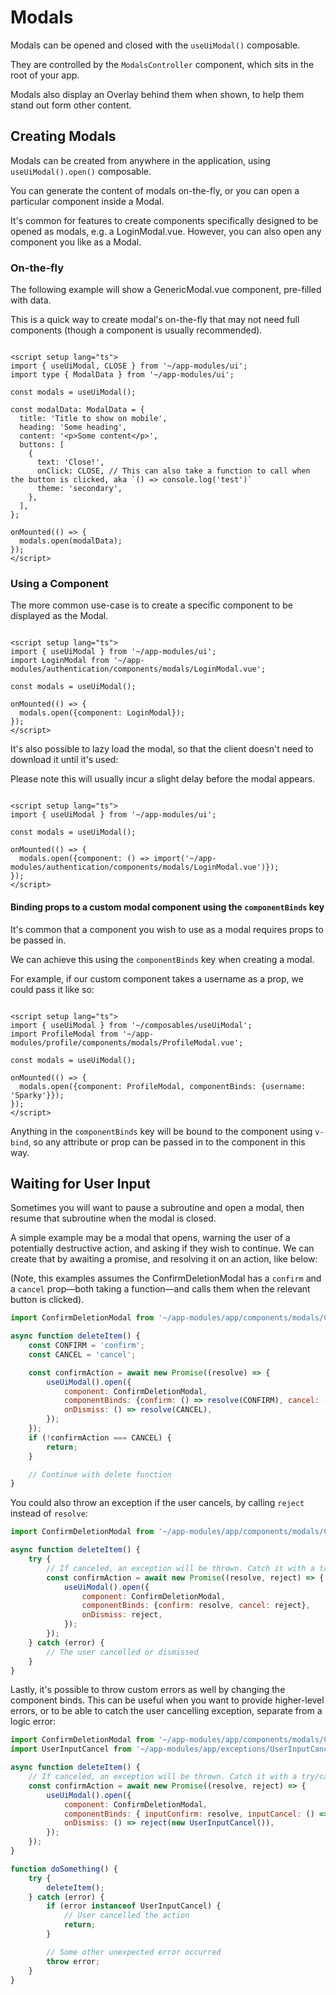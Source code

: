 # Modals

Modals can be opened and closed with the `useUiModal()` composable.

They are controlled by the `ModalsController` component, which sits in the root of your app.

Modals also display an Overlay behind them when shown, to help them stand out form other content.

## Creating Modals

Modals can be created from anywhere in the application, using `useUiModal().open()` composable.

You can generate the content of modals on-the-fly, or you can open a particular component inside a Modal.

It's common for features to create components specifically designed to be opened as modals, e.g. a LoginModal.vue.
However, you can also open any component you like as a Modal.

### On-the-fly

The following example will show a GenericModal.vue component, pre-filled with data.

This is a quick way to create modal's on-the-fly that may not need full components (though a component is usually
recommended).

```vue

<script setup lang="ts">
import { useUiModal, CLOSE } from '~/app-modules/ui';
import type { ModalData } from '~/app-modules/ui';

const modals = useUiModal();

const modalData: ModalData = {
  title: 'Title to show on mobile',
  heading: 'Some heading',
  content: '<p>Some content</p>',
  buttons: [
    {
      text: 'Close!',
      onClick: CLOSE, // This can also take a function to call when the button is clicked, aka `() => console.log('test')`
      theme: 'secondary',
    },
  ],
};

onMounted(() => {
  modals.open(modalData);
});
</script>
```

### Using a Component

The more common use-case is to create a specific component to be displayed as the Modal.

```vue

<script setup lang="ts">
import { useUiModal } from '~/app-modules/ui';
import LoginModal from '~/app-modules/authentication/components/modals/LoginModal.vue';

const modals = useUiModal();

onMounted(() => {
  modals.open({component: LoginModal});
});
</script>
```

It's also possible to lazy load the modal, so that the client doesn't need to download it until it's used:

Please note this will usually incur a slight delay before the modal appears.

```vue

<script setup lang="ts">
import { useUiModal } from '~/app-modules/ui';

const modals = useUiModal();

onMounted(() => {
  modals.open({component: () => import('~/app-modules/authentication/components/modals/LoginModal.vue')});
});
</script>
```

#### Binding props to a custom modal component using the `componentBinds` key

It's common that a component you wish to use as a modal requires props to be passed in.

We can achieve this using the `componentBinds` key when creating a modal.

For example, if our custom component takes a username as a prop, we could pass it like so:

```vue

<script setup lang="ts">
import { useUiModal } from '~/composables/useUiModal';
import ProfileModal from '~/app-modules/profile/components/modals/ProfileModal.vue';

const modals = useUiModal();

onMounted(() => {
  modals.open({component: ProfileModal, componentBinds: {username: 'Sparky'}});
});
</script>
```

Anything in the `componentBinds` key will be bound to the component using `v-bind`, so any attribute or prop can be
passed in to the component in this way.

## Waiting for User Input

Sometimes you will want to pause a subroutine and open a modal, then resume that subroutine when the modal is closed.

A simple example may be a modal that opens, warning the user of a potentially destructive action, and asking if they
wish to continue. We can create that by awaiting a promise, and resolving it on an action, like below:

(Note, this examples assumes the ConfirmDeletionModal has a `confirm` and a `cancel` prop—both taking a function—and
calls them when the relevant button is clicked).

```js
import ConfirmDeletionModal from '~/app-modules/app/components/modals/ConfirmDeletionModal.vue';

async function deleteItem() {
    const CONFIRM = 'confirm';
    const CANCEL = 'cancel';

    const confirmAction = await new Promise((resolve) => {
        useUiModal().open({
            component: ConfirmDeletionModal,
            componentBinds: {confirm: () => resolve(CONFIRM), cancel: () => resolve(CANCEL)},
            onDismiss: () => resolve(CANCEL),
        });
    });
    if (!confirmAction === CANCEL) {
        return;
    }

    // Continue with delete function
}
```

You could also throw an exception if the user cancels, by calling `reject` instead of `resolve`:

```js
import ConfirmDeletionModal from '~/app-modules/app/components/modals/ConfirmDeletionModal.vue';

async function deleteItem() {
    try {
        // If canceled, an exception will be thrown. Catch it with a try/catch here, or try/catch somewhere up the stack.
        const confirmAction = await new Promise((resolve, reject) => {
            useUiModal().open({
                component: ConfirmDeletionModal,
                componentBinds: {confirm: resolve, cancel: reject},
                onDismiss: reject,
            });
        });
    } catch (error) {
        // The user cancelled or dismissed
    }
}
```

Lastly, it's possible to throw custom errors as well by changing the component binds. This can be useful when you want
to provide higher-level errors, or to be able to catch the user cancelling exception, separate from a logic error:

```js
import ConfirmDeletionModal from '~/app-modules/app/components/modals/ConfirmDeletionModal.vue';
import UserInputCancel from '~/app-modules/app/exceptions/UserInputCancel';

async function deleteItem() {
    // If canceled, an exception will be thrown. Catch it with a try/catch here, or try/catch somewhere up the stack.
    const confirmAction = await new Promise((resolve, reject) => {
        useUiModal().open({
            component: ConfirmDeletionModal,
            componentBinds: { inputConfirm: resolve, inputCancel: () => reject(new UserInputCancel()) },
            onDismiss: () => reject(new UserInputCancel()),
        });
    });
}

function doSomething() {
    try {
        deleteItem();
    } catch (error) {
        if (error instanceof UserInputCancel) {
            // User cancelled the action
            return;
        }

        // Some other unexpected error occurred
        throw error;
    }
}
```
